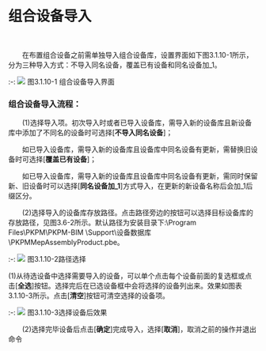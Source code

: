 
#  组合设备导入
<br/>

&emsp;&emsp;在布置组合设备之前需单独导入组合设备库，设置界面如下图3.1.10-1所示，分为三种导入方式：不导入同名设备，覆盖已有设备和同名设备加\_1。
<br/>

:-: ![](images/55.png)
图3.1.10-1 组合设备导入界面
<br/>

### **组合设备导入流程：**

&emsp;&emsp;(1)选择导入项。初次导入时或者已导入设备库，需导入新的设备库且新设备库中添加了不同名的设备时可选择\[**不导入同名设备**\]；

&emsp;&emsp;如已导入设备库，需导入新的设备库且设备库中同名设备有更新，需替换旧设备时可选择[**覆盖已有设备**]；

&emsp;&emsp;如已导入设备库，需导入新的设备库且设备库中同名设备有更新，需同时保留新、旧设备时可以选择[**同名设备加_1**\]方式导入，在更新的新设备名称后会加\_1后缀区分。

&emsp;&emsp;(2)选择导入的设备库存放路径。点击路径旁边的按钮可以选择目标设备库的存放路径，见图3.6-2所示。默认路径为安装目录下:\\Program Files\\PKPM\\PKPM-BIM \\Support\\设备数据库\\PKPMMepAssemblyProduct.pbe。
<br/>

:-: ![](images/56.png)
图3.1.10-2路径选择
<br/>

(1)从待选设备中选择需要导入的设备，可以单个点击每个设备前面的复选框或点击[**全选**]按钮。选择完后在已选设备框中会将选择的设备列出来。效果如图表3.1.10-3所示。点击[**清空**]按钮可清空选择的设备项。
<br/>

:-: ![](images/57.png)
图3.1.10-3选择设备后效果
<br/>

&emsp;&emsp;(2)选择完毕设备后点击[**确定**\]完成导入，选择[**取消**]，取消之前的操作并退出命令